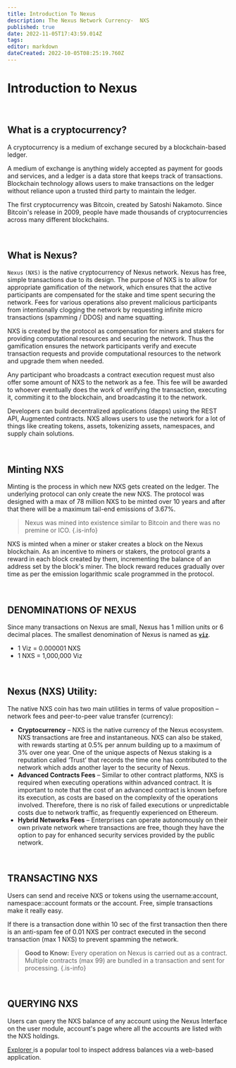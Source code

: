 ```yaml
---
title: Introduction To Nexus
description: The Nexus Network Currency-  NXS
published: true
date: 2022-11-05T17:43:59.014Z
tags: 
editor: markdown
dateCreated: 2022-10-05T08:25:19.760Z
---
```


# Introduction to Nexus
&nbsp;
## What is a cryptocurrency? 

A cryptocurrency is a medium of exchange secured by a blockchain-based ledger.

A medium of exchange is anything widely accepted as payment for goods and services, and a ledger is a data store that keeps track of transactions. Blockchain technology allows users to make transactions on the ledger without reliance upon a trusted third party to maintain the ledger.

The first cryptocurrency was Bitcoin, created by Satoshi Nakamoto. Since Bitcoin's release in 2009, people have made thousands of cryptocurrencies across many different blockchains.

&nbsp;

## What is Nexus? 

`Nexus` `(NXS)` is the native cryptocurrency of Nexus network. Nexus has free, simple transactions due to its design. The purpose of NXS is to allow for appropriate gamification of the network, which ensures that the active participants are compensated for the stake and time spent securing the network. Fees for various operations also prevent malicious participants from intentionally clogging the network by requesting infinite micro transactions (spamming / DDOS) and name squatting.

NXS is created by the protocol as compensation for miners and stakers for providing computational resources and securing the network. Thus the gamification ensures the network participants verify and execute transaction requests and provide computational resources to the network and upgrade them when needed.

Any participant who broadcasts a contract execution request must also offer some amount of NXS to the network as a fee. This fee will be awarded to whoever eventually does the work of verifying the transaction, executing it, commiting it to the blockchain, and broadcasting it to the network.

Developers can build decentralized applications (dapps) using the REST API, Augmented contracts. NXS allows users to use the network for a lot of things like creating tokens, assets, tokenizing assets, namespaces, and supply chain solutions.

&nbsp;

## Minting NXS

Minting is the process in which new NXS gets created on the ledger. The underlying protocol can only create the new NXS. The protocol was designed with a max of 78 million NXS to be minted over 10 years and after that there will be a maximum tail-end emissions of 3.67%.

> Nexus was mined into existence similar to Bitcoin and there was no premine or ICO.
{.is-info}

NXS is minted when a miner or staker creates a block on the Nexus blockchain. As an incentive to miners or stakers, the protocol grants a reward in each block created by them, incrementing the balance of an address set by the block's miner. The block reward reduces gradually over time as per the emission logarithmic scale programmed in the protocol.

&nbsp;

## DENOMINATIONS OF NEXUS  

Since many transactions on Nexus are small, Nexus has 1 million units or 6 decimal places. The smallest denomination of Nexus is named as [**`viz`**](https://en.wikipedia.org/wiki/Viz.).

* 1 Viz = 0.000001 NXS
* 1 NXS = 1,000,000 Viz

&nbsp;

## Nexus (NXS) Utility:

The native NXS coin has two main utilities in terms of value proposition – network fees and peer-to-peer value transfer (currency):

* **Cryptocurrency** – NXS is the native currency of the Nexus ecosystem. NXS transactions are free and instantaneous. NXS can also be staked, with rewards starting at 0.5% per annum building up to a maximum of 3% over one year. One of the unique aspects of Nexus staking is a reputation called ‘Trust’ that records the time one has contributed to the network which adds another layer to the security of Nexus.
* **Advanced Contracts Fees** – Similar to other contract platforms, NXS is required when executing operations within advanced contract. It is important to note that the cost of an advanced contract is known before its execution, as costs are based on the complexity of the operations involved. Therefore, there is no risk of failed executions or unpredictable costs due to network traffic, as frequently experienced on Ethereum.
* **Hybrid Networks Fees** – Enterprises can operate autonomously on their own private network where transactions are free, though they have the option to pay for enhanced security services provided by the public network.

&nbsp;

## TRANSACTING NXS

Users can send and receive NXS or tokens using the username:account, namespace::account formats or the account. Free, simple transactions make it really easy.&#x20;

If there is a transaction done within 10 sec of the first transaction then there is an anti-spam fee of 0.01 NXS per contract executed in the second transaction (max 1 NXS) to prevent spamming the network.


> **Good to Know:**
> Every operation on Nexus is carried out as a contract. Multiple contracts (max 99) are bundled in a transaction and sent for processing.
{.is-info}

&nbsp;

## QUERYING NXS

Users can query the NXS balance of any account using the Nexus Interface on the user module, account's page where all the accounts are listed with the NXS holdings.

[Explorer ](https://explorer.nexus.io/)is a popular tool to inspect address balances via a web-based application.